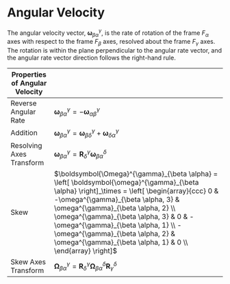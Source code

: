 # Angular Velocity

The angular velocity vector, $\boldsymbol{\omega}^{\gamma}_{\beta \alpha}$, is the rate of rotation of the frame $F_\alpha$ axes with respect
to the frame $F_\beta$ axes, resolved about the frame $F_\gamma$ axes. The rotation is within the plane perpendicular to the angular rate vector, and  the angular rate vector direction follows the right-hand rule.

| Properties of Angular Velocity  |  |
| ----- | --------------------------------------- |
| Reverse Angular Rate | $\boldsymbol{\omega}^{\gamma}_{\beta \alpha} = -\boldsymbol{\omega}^{\gamma}_{\alpha \beta}$ |
| Addition | $\boldsymbol{\omega}^{\gamma}_{\beta \alpha} = \boldsymbol{\omega}^{\gamma}_{\beta \delta} + \boldsymbol{\omega}^{\gamma}_{\delta \alpha}$ |
| Resolving Axes Transform | $\boldsymbol{\omega}^{\gamma}_{\beta \alpha} = \mathbf{R}^{\gamma}_{\delta} \boldsymbol{\omega}^{\delta}_{\beta \alpha}$ |
| Skew | $\boldsymbol{\Omega}^{\gamma}_{\beta \alpha} = \left[ \boldsymbol{\omega}^{\gamma}_{\beta \alpha} \right]_\times = \left[ \begin{array}{ccc} 0 & -\omega^{\gamma}_{\beta \alpha, 3} & \omega^{\gamma}_{\beta \alpha, 2} \\ \omega^{\gamma}_{\beta \alpha, 3} & 0 & -\omega^{\gamma}_{\beta \alpha, 1} \\ -\omega^{\gamma}_{\beta \alpha, 2} & \omega^{\gamma}_{\beta \alpha, 1} & 0 \\ \end{array} \right]$ |
| Skew Axes Transform | $\boldsymbol{\Omega}^{\gamma}_{\beta \alpha} = \mathbf{R}^{\gamma}_{\delta} \boldsymbol{\Omega}^{\delta}_{\beta \alpha} \mathbf{R}^{\delta}_{\gamma}$ |
